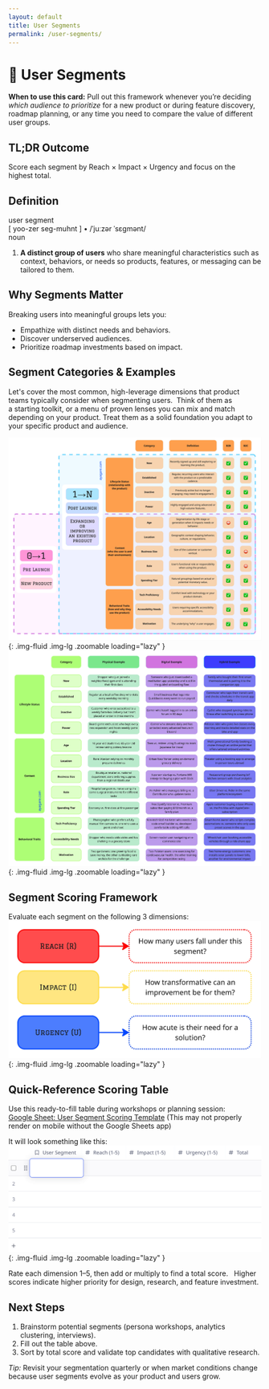 ```yaml
---
layout: default
title: User Segments
permalink: /user-segments/
---
```


<!-- Section Heading 
<div class="approach-heading">
  <p><strong>My Approach to Product</strong></p>
  <p>🧩 User Segments</p>
</div>
-->

# 🧩 User Segments

<div class="card-usage">
  <strong>When to use this card:</strong>
  Pull out this framework whenever you’re deciding <em>which audience to prioritize</em> for a new product or during feature discovery, roadmap planning, or any time you need to compare the value of different user groups.
</div>

## TL;DR Outcome
Score each segment by Reach × Impact × Urgency and focus on the highest total. 

## Definition
<div class="definition-card">
  <div class="def-entry">
    <div class="def-headword">user segment</div>
    <div class="def-pronunciations">
      <span class="def-phonetic">[ yoo-zer seg-muhnt ]</span>
      <span class="def-divider">•</span>
      <span class="def-ipa">/ˈjuːzər ˈsɛɡmənt/</span>
    </div>
    <div class="def-pos">noun</div>
    <ol class="def-senses">
      <li><strong>A distinct group of users</strong> who share meaningful characteristics such as context, behaviors, or needs so products, features, or messaging can be tailored to them.</li>
    </ol>
  </div>
</div>

## Why Segments Matter 
Breaking users into meaningful groups lets you: 
* Empathize with distinct needs and behaviors. 
* Discover underserved audiences. 
* Prioritize roadmap investments based on impact.

## Segment Categories & Examples
Let's cover the most common, high-leverage dimensions that product teams typically consider when segmenting users.  Think of them as a starting toolkit, or a menu of proven lenses you can mix and match depending on your product. Treat them as a solid foundation you adapt to your specific product and audience.

![Segment Definitions](/assets/images/segment-definitions.jpg){: .img-fluid .img-lg .zoomable loading="lazy" }
![Segment Examples](/assets/images/segment-examples.jpg){: .img-fluid .img-lg .zoomable loading="lazy" }

## Segment Scoring Framework 
Evaluate each segment on the following 3 dimensions:
![Segment Scoring](/assets/images/segment-scoring.jpg){: .img-fluid .img-lg .zoomable loading="lazy" }

## Quick-Reference Scoring Table 
Use this ready-to-fill table during workshops or planning session:  
[Google Sheet: User Segment Scoring Template](https://docs.google.com/spreadsheets/d/1EvuxWkeXJDdtvnv-HuwjaLi6QtMQKWMaNdqXC6rutIA/edit?usp=sharing)
(This may not properly render on mobile without the Google Sheets app)

It will look something like this:
![Segment Table](/assets/images/segment-table.png){: .img-fluid .img-lg .zoomable loading="lazy" }

Rate each dimension 1–5, then add or multiply to find a total score.   
Higher scores indicate higher priority for design, research, and feature investment.

## Next Steps 
1. Brainstorm potential segments (persona workshops, analytics clustering, interviews).   
2. Fill out the table above.   
3. Sort by total score and validate top candidates with qualitative research.

*Tip:* Revisit your segmentation quarterly or when market conditions change because user segments evolve as your product and users grow.


<!--
For more details, let's cover "User Segments" and how they weave into product design!
First off, let's make sure we quickly define the playing field:

-->
 
